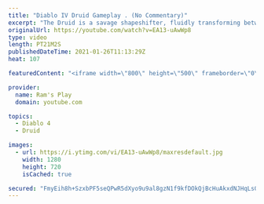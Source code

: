 ```yaml
---
title: "Diablo IV Druid Gameplay . (No Commentary)"
excerpt: "The Druid is a savage shapeshifter, fluidly transforming between the forms of a towering bear or a vicious werewolf to fight alongside the creatures of the wild."
originalUrl: https://youtube.com/watch?v=EA13-uAwWp8
type: video
length: PT21M2S
publishedDateTime: 2021-01-26T11:13:29Z
heat: 107

featuredContent: "<iframe width=\"800\" height=\"500\" frameborder=\"0\" src=\"https://www.youtube.com/embed/EA13-uAwWp8\" allow=\"accelerometer; autoplay; encrypted-media; gyroscope; picture-in-picture\" allowfullscreen></iframe>"

provider:
  name: Ram's Play
  domain: youtube.com

topics:
  - Diablo 4
  - Druid

images:
  - url: https://i.ytimg.com/vi/EA13-uAwWp8/maxresdefault.jpg
    width: 1280
    height: 720
    isCached: true

secured: "FmyEih8h+SzxbPF5seQPwR5dXyo9u9al8gzN1f9kfDOkQjBcHuAkxdNJHqLs05zV2WHWeXzqC5S68GkotzdRXRclXFl0fyYUxX+zCyAc6pu6IcYOzIfTvykd6qXnzQFxCo0srwh3SLp0MoGCafOF2KM/GQ2j6wWUZcUiSpicqfG97OC+opKUMaECAQrJ/65Cw0JftI7kUySxbKFnT5HL4tt/hvd1lpeS5SAVzRWMXB1aq49PONaynrDqGZLGh8Srs4M/j5TS2Rxi5o72vcj/J/Q6X/9wTrkK8rvirZWxkd5hSY0WwxQU1CrJg2McTNg3ePbcFjGcHTGGEKvTHmAUALiPOB0JWYD4qhIM0qhxhxxJss6/yYNDgxkJ1Kqe3sihed+mVezvbD6K5SJqyT3LijSoMqg+C2a4vppFFsh7F6/qSFJS9JigdXF6BU0okYcy;4QofqEq+aI7OxF0K4IQWyg=="
---
```


